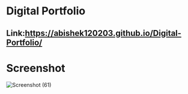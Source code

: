 # Digital Portfolio
## Link:https://abishek120203.github.io/Digital-Portfolio/

# Screenshot 
![Screenshot (61)](https://github.com/Abishek120203/Digital-Portfolio/assets/149571053/35b10047-e384-4228-9d05-0276e27f4e36)
